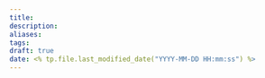 ```yaml
---
title: 
description: 
aliases: 
tags: 
draft: true
date: <% tp.file.last_modified_date("YYYY-MM-DD HH:mm:ss") %>
---
```

